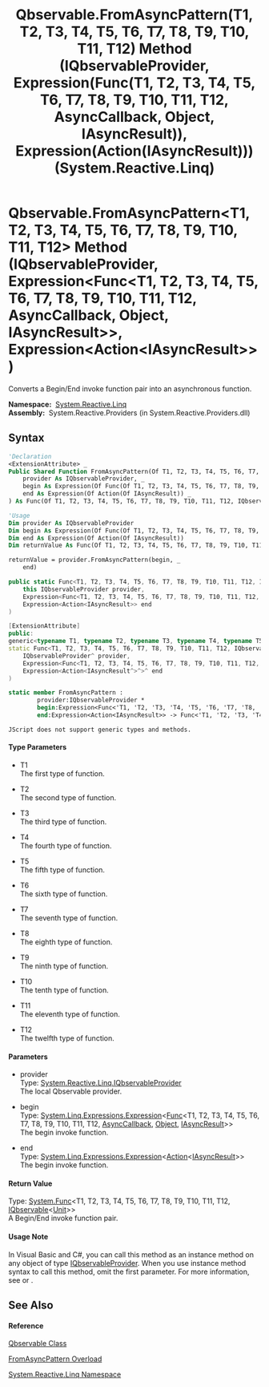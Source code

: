 ﻿---
title: Qbservable.FromAsyncPattern(T1, T2, T3, T4, T5, T6, T7, T8, T9, T10, T11, T12) Method (IQbservableProvider, Expression(Func(T1, T2, T3, T4, T5, T6, T7, T8, T9, T10, T11, T12, AsyncCallback, Object, IAsyncResult)), Expression(Action(IAsyncResult))) (System.Reactive.Linq)
TOCTitle: FromAsyncPattern(T1, T2, T3, T4, T5, T6, T7, T8, T9, T10, T11, T12) Method (IQbservableProvider, Expression(Func(T1, T2, T3, T4, T5, T6, T7, T8, T9, T10, T11, T12, AsyncCallback, Object, IAsyncResult)), Expression(Action(IAsyncResult)))
ms:assetid: M:System.Reactive.Linq.Qbservable.FromAsyncPattern``12(System.Reactive.Linq.IQbservableProvider,System.Linq.Expressions.Expression{System.Func{``0,``1,``2,``3,``4,``5,``6,``7,``8,``9,``10,``11,System.AsyncCallback,System.Object,System.IAsyncResult}},System.Linq.Expressions.Expression{System.Action{System.IAsyncResult}})
ms:mtpsurl: https://msdn.microsoft.com/en-us/library/Hh211944(v=VS.103)
ms:contentKeyID: 36069645
ms.date: 06/28/2011
mtps_version: v=VS.103
dev_langs:
- vb
- csharp
- c++
- fsharp
- jscript
---

# Qbservable.FromAsyncPattern\<T1, T2, T3, T4, T5, T6, T7, T8, T9, T10, T11, T12\> Method (IQbservableProvider, Expression\<Func\<T1, T2, T3, T4, T5, T6, T7, T8, T9, T10, T11, T12, AsyncCallback, Object, IAsyncResult\>\>, Expression\<Action\<IAsyncResult\>\>)

Converts a Begin/End invoke function pair into an asynchronous function.

**Namespace:**  [System.Reactive.Linq](hh211929\(v=vs.103\).md)  
**Assembly:**  System.Reactive.Providers (in System.Reactive.Providers.dll)

## Syntax

``` vb
'Declaration
<ExtensionAttribute> _
Public Shared Function FromAsyncPattern(Of T1, T2, T3, T4, T5, T6, T7, T8, T9, T10, T11, T12) ( _
    provider As IQbservableProvider, _
    begin As Expression(Of Func(Of T1, T2, T3, T4, T5, T6, T7, T8, T9, T10, T11, T12, AsyncCallback, Object, IAsyncResult)), _
    end As Expression(Of Action(Of IAsyncResult)) _
) As Func(Of T1, T2, T3, T4, T5, T6, T7, T8, T9, T10, T11, T12, IQbservable(Of Unit))
```

``` vb
'Usage
Dim provider As IQbservableProvider
Dim begin As Expression(Of Func(Of T1, T2, T3, T4, T5, T6, T7, T8, T9, T10, T11, T12, AsyncCallback, Object, IAsyncResult))
Dim end As Expression(Of Action(Of IAsyncResult))
Dim returnValue As Func(Of T1, T2, T3, T4, T5, T6, T7, T8, T9, T10, T11, T12, IQbservable(Of Unit))

returnValue = provider.FromAsyncPattern(begin, _
    end)
```

``` csharp
public static Func<T1, T2, T3, T4, T5, T6, T7, T8, T9, T10, T11, T12, IQbservable<Unit>> FromAsyncPattern<T1, T2, T3, T4, T5, T6, T7, T8, T9, T10, T11, T12>(
    this IQbservableProvider provider,
    Expression<Func<T1, T2, T3, T4, T5, T6, T7, T8, T9, T10, T11, T12, AsyncCallback, Object, IAsyncResult>> begin,
    Expression<Action<IAsyncResult>> end
)
```

``` c++
[ExtensionAttribute]
public:
generic<typename T1, typename T2, typename T3, typename T4, typename T5, typename T6, typename T7, typename T8, typename T9, typename T10, typename T11, typename T12>
static Func<T1, T2, T3, T4, T5, T6, T7, T8, T9, T10, T11, T12, IQbservable<Unit>^>^ FromAsyncPattern(
    IQbservableProvider^ provider, 
    Expression<Func<T1, T2, T3, T4, T5, T6, T7, T8, T9, T10, T11, T12, AsyncCallback^, Object^, IAsyncResult^>^>^ begin, 
    Expression<Action<IAsyncResult^>^>^ end
)
```

``` fsharp
static member FromAsyncPattern : 
        provider:IQbservableProvider * 
        begin:Expression<Func<'T1, 'T2, 'T3, 'T4, 'T5, 'T6, 'T7, 'T8, 'T9, 'T10, 'T11, 'T12, AsyncCallback, Object, IAsyncResult>> * 
        end:Expression<Action<IAsyncResult>> -> Func<'T1, 'T2, 'T3, 'T4, 'T5, 'T6, 'T7, 'T8, 'T9, 'T10, 'T11, 'T12, IQbservable<Unit>> 
```

``` jscript
JScript does not support generic types and methods.
```

#### Type Parameters

  - T1  
    The first type of function.

<!-- end list -->

  - T2  
    The second type of function.

<!-- end list -->

  - T3  
    The third type of function.

<!-- end list -->

  - T4  
    The fourth type of function.

<!-- end list -->

  - T5  
    The fifth type of function.

<!-- end list -->

  - T6  
    The sixth type of function.

<!-- end list -->

  - T7  
    The seventh type of function.

<!-- end list -->

  - T8  
    The eighth type of function.

<!-- end list -->

  - T9  
    The ninth type of function.

<!-- end list -->

  - T10  
    The tenth type of function.

<!-- end list -->

  - T11  
    The eleventh type of function.

<!-- end list -->

  - T12  
    The twelfth type of function.

#### Parameters

  - provider  
    Type: [System.Reactive.Linq.IQbservableProvider](hh212104\(v=vs.103\).md)  
    The local Qbservable provider.  

<!-- end list -->

  - begin  
    Type: [System.Linq.Expressions.Expression](https://msdn.microsoft.com/en-us/library/Bb335710)\<[Func](https://msdn.microsoft.com/en-us/library/Dd402861)\<T1, T2, T3, T4, T5, T6, T7, T8, T9, T10, T11, T12, [AsyncCallback](https://msdn.microsoft.com/en-us/library/ckbe7yh5), [Object](https://msdn.microsoft.com/en-us/library/e5kfa45b), [IAsyncResult](https://msdn.microsoft.com/en-us/library/ft8a6455)\>\>  
    The begin invoke function.  

<!-- end list -->

  - end  
    Type: [System.Linq.Expressions.Expression](https://msdn.microsoft.com/en-us/library/Bb335710)\<[Action](https://msdn.microsoft.com/en-us/library/018hxwa8)\<[IAsyncResult](https://msdn.microsoft.com/en-us/library/ft8a6455)\>\>  
    The begin invoke function.  

#### Return Value

Type: [System.Func](https://msdn.microsoft.com/en-us/library/Dd402863)\<T1, T2, T3, T4, T5, T6, T7, T8, T9, T10, T11, T12, [IQbservable](hh229328\(v=vs.103\).md)\<[Unit](hh211727\(v=vs.103\).md)\>\>  
A Begin/End invoke function pair.  

#### Usage Note

In Visual Basic and C\#, you can call this method as an instance method on any object of type [IQbservableProvider](hh212104\(v=vs.103\).md). When you use instance method syntax to call this method, omit the first parameter. For more information, see [](https://msdn.microsoft.com/en-us/library/Bb384936) or [](https://msdn.microsoft.com/en-us/library/Bb383977).

## See Also

#### Reference

[Qbservable Class](hh211693\(v=vs.103\).md)

[FromAsyncPattern Overload](hh229485\(v=vs.103\).md)

[System.Reactive.Linq Namespace](hh211929\(v=vs.103\).md)

